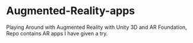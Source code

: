 # Augmented-Reality-apps
Playing Around with Augmented Reality with Unity 3D and AR Foundation, Repo contains AR apps I have given a try.
